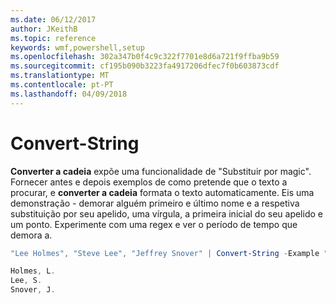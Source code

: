```yaml
---
ms.date: 06/12/2017
author: JKeithB
ms.topic: reference
keywords: wmf,powershell,setup
ms.openlocfilehash: 302a347b0f4c9c322f7701e8d6a721f9ffba9b59
ms.sourcegitcommit: cf195b090b3223fa4917206dfec7f0b603873cdf
ms.translationtype: MT
ms.contentlocale: pt-PT
ms.lasthandoff: 04/09/2018
---
```

# <a name="convert-string"></a>Convert-String
**Converter a cadeia** expõe uma funcionalidade de "Substituir por magic". Fornecer antes e depois exemplos de como pretende que o texto a procurar, e **converter a cadeia** formata o texto automaticamente. Eis uma demonstração - demorar alguém primeiro e último nome e a respetiva substituição por seu apelido, uma vírgula, a primeira inicial do seu apelido e um ponto. Experimente com uma regex e ver o período de tempo que demora a.

```powershell
"Lee Holmes", "Steve Lee", "Jeffrey Snover" | Convert-String -Example "Bill Gates=Gates, B.","John Smith=Smith, J."

Holmes, L.
Lee, S.
Snover, J.
```